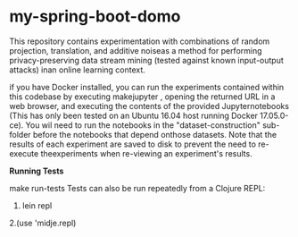 # my-spring-boot-domo
This repository contains experimentation with combinations of random projection, translation, and additive noiseas a method for performing privacy-preserving data stream mining (tested against known input-output attacks) inan online learning context.


if you have Docker installed, you can run the experiments contained within this codebase by executing makejupyter , opening the returned URL in a web browser, and executing the contents of the provided Jupyternotebooks (This has only been tested on an Ubuntu 16.04 host running Docker 17.05.0-ce).
You wil need to run the notebooks in the "dataset-construction" sub-folder before the notebooks that depend onthose datasets. Note that the results of each experiment are saved to disk to prevent the need to re-execute theexperiments when re-viewing an experiment's results.

**Running Tests**

make run-tests
Tests can also be run repeatedly from a Clojure REPL:
1. lein repl

2.(use 'midje.repl)

